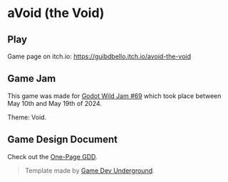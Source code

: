 # aVoid (the Void)

## Play

Game page on itch.io: https://guibdbello.itch.io/avoid-the-void

## Game Jam

This game was made for [Godot Wild Jam #69](https://itch.io/jam/godot-wild-jam-69) which took place between May 10th and May 19th of 2024.

Theme: Void.

## Game Design Document

Check out the [One-Page GDD](docs/one-page-gdd.pdf).

> Template made by [Game Dev Underground](http://gdu.io/).
